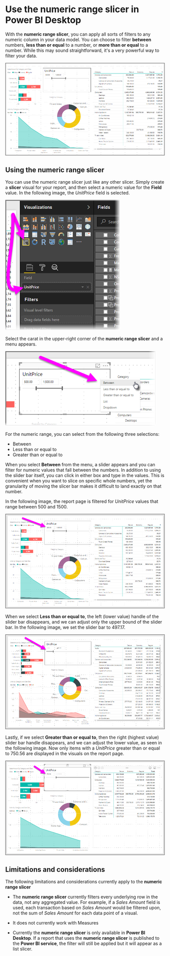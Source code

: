 <properties
   pageTitle="Use the numeric range slicer in Power BI Desktop"
   description="Learn how to use a slicer for constraining to numeric ranges in Power BI Desktop"
   services="powerbi"
   documentationCenter=""
   authors="davidiseminger"
   manager="erikre"
   backup=""
   editor=""
   tags=""
   qualityFocus="no"
   qualityDate=""/>

<tags
   ms.service="powerbi"
   ms.devlang="NA"
   ms.topic="article"
   ms.tgt_pltfrm="NA"
   ms.workload="powerbi"
   ms.date="10/12/2017"
   ms.author="davidi"/>

# Use the numeric range slicer in Power BI Desktop

With the **numeric range slicer**, you can apply all sorts of filters to any numeric column in your data model. You can choose to filter **between** numbers, **less than or equal** to a number, or **more than or equal** to a number. While this may sound straightforward, it's a very powerful way to filter your data.

![](media/powerbi-desktop-slicer-numeric-range/slicer-numeric-range_2.png)

## Using the numeric range slicer

You can use the numeric range slicer just like any other slicer. Simply create a **slicer** visual for your report, and then select a numeric value for the **Field** value. In the following image, the *UnitPrice* field is selected.

![](media/powerbi-desktop-slicer-numeric-range/slicer-numeric-range_3.png)

Select the carat in the upper-right corner of the **numeric range slicer** and a menu appears.

![](media/powerbi-desktop-slicer-numeric-range/slicer-numeric-range_4.png)

For the numeric range, you can select from the following three selections:

-   Between
-   Less than or equal to
-   Greater than or equal to

When you select **Between** from the menu, a slider appears and you can filter for numeric values that fall between the numbers. In addition to using the slider bar itself, you can click in either box and type in the values. This is convenient when you want to slice on specific whole numbers, yet the granularity of moving the slicer bar makes it difficult to land exactly on that number.

In the following image, the report page is filtered for *UnitPrice* values that range between 500 and 1500.

![](media/powerbi-desktop-slicer-numeric-range/slicer-numeric-range_5.png)

When we select **Less than or equal to**, the left (lower value) handle of the slider bar disappears, and we can adjust only  the upper bound of the slider bar. In the following image, we set the slider bar to 497.17.

![](media/powerbi-desktop-slicer-numeric-range/slicer-numeric-range_6.png)

Lastly, if we select **Greater than or equal to**, then the right (highest value) slider bar handle disappears, and we can adjust the lower value, as seen in the following image. Now only items with a *UnitPrice* greater than or equal to 750.56 are displayed in the visuals on the report page.

![](media/powerbi-desktop-slicer-numeric-range/slicer-numeric-range_7.png)

## Limitations and considerations

The following limitations and considerations currently apply to the **numeric range slicer**

-   The **numeric range slicer** currently filters every underlying row in the data, not any aggregated value. For example, if a *Sales Amount* field is used, each transaction based on *Sales Amount* would be filtered upon, not the sum of *Sales Amount* for each data point of a visual.

-   It does not currently work with Measures

-   Currently the **numeric range slicer** is only available in **Power BI Desktop**. If a report that uses the **numeric range slicer** is published to the **Power BI service**, the filter will still be applied but it will appear as a list slicer.
